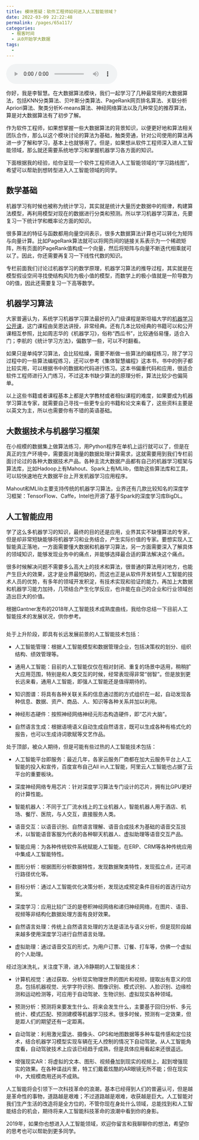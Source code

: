 ```yaml
---
title: 模块答疑：软件工程师如何进入人工智能领域？
date: 2022-03-09 22:22:48
permalink: /pages/65a117/
categories:
  - 极客时间
  - 从0开始学大数据
tags:
  - 
---
```

<audio title="42.模块答疑：软件工程师如何进入人工智能领域？" src="https://static001.geekbang.org/resource/audio/b0/34/b04463c128890913fd047df7c3864034.mp3" controls="controls"></audio> 
<p>你好，我是李智慧。在大数据算法模块，我们一起学习了几种最常用的大数据算法，包括KNN分类算法、贝叶斯分类算法、PageRank网页排名算法、关联分析Apriori算法、聚类分析K-means算法、神经网络算法以及几种常见的推荐算法，算是对大数据算法有了初步了解。</p><p>作为软件工程师，如果想掌握一些大数据算法的背景知识，以便更好地和算法相关团队合作，那么以这个模块讨论的算法为基础，触类旁通，针对公司使用的算法再进一步了解和学习，基本上也就够用了。但是，如果想从软件工程师深入进人工智能领域，那么就还需要系统地学习和掌握机器学习各方面的知识。</p><p><span class="orange">下面根据我的经验，给你呈现一个软件工程师进入人工智能领域的“学习路线图”，希望可以帮助到想转型进入人工智能领域的同学。</span></p><h2>数学基础</h2><p>机器学习有时候也被称为统计学习，其实就是统计大量历史数据中的规律，构建算法模型，再利用模型对现在的数据进行分类和预测。所以学习机器学习算法，先要复习一下统计学和概率论方面的知识。</p><p>很多算法的特征与函数都用向量空间表示，很多大数据算法计算也可以转化为矩阵与向量计算。比如PageRank算法就可以将网页间的链接关系表示为一个稀疏矩阵，所有页面的PageRank值构成一个向量，然后将矩阵与向量不断迭代相乘就可以了。因此，你还需要再复习一下线性代数的知识。</p><!-- [[[read_end]]] --><p>专栏前面我们讨论过机器学习的数学原理，机器学习算法的推导过程，其实就是在模型假设空间寻找使结构风险为极小值的模型，而数学上的极小值就是一阶导数为0的值，因此还需要复习一下高等数学。</p><h2>机器学习算法</h2><p>大家普遍认为，系统学习机器学习算法最好的入门级课程是斯坦福大学的<a href="http://open.163.com/special/opencourse/machinelearning.html">机器学习公开课</a>，这门课程由吴恩达讲授，非常经典。还有几本比较经典的书籍可以和公开课相互参照，比如周志华的《机器学习》，俗称“西瓜书”，比较通俗易懂，适合入门；李航的《统计学习方法》，偏数学一些，可以不时翻看。</p><p>如果只是单纯学习算法，会比较枯燥，需要不断做一些算法的编程练习，除了学习过程中的一些算法编程练习，还可以参考《集体智慧编程》这本书，书中的例子都比较实用，可以根据书中的数据和代码进行练习。这本书偏重代码和应用，很适合软件工程师进行入门练习，不过这本书缺少算法的原理分析，算法比较少也偏简单。</p><p>以上这些书籍或者课程基本上都是大学教材或者相似课程的难度，如果要成为机器学习算法专家，就需要自己寻找一些更专业的书籍和论文来看了，这些资料主要是以英文为主，所以也需要你有不错的英语基础。</p><h2>大数据技术与机器学习框架</h2><p>在小规模的数据集上做算法练习，用Python程序在单机上运行就可以了，但是在真正的生产环境中，需要面对海量的数据处理计算需求，这就需要用到我们专栏前面讨论过的各种大数据技术产品。各种主流大数据产品都有自己的机器学习框架与算法库，比如Hadoop上有Mahout、Spark上有MLlib，借助这些算法库和工具，可以较快速地在大数据平台上开发机器学习应用程序。</p><p>Mahout和MLlib主要支持传统的机器学习算法，业界还有几款比较知名的深度学习框架：TensorFlow、Caffe，Intel也开源了基于Spark的深度学习库BigDL。</p><h2>人工智能应用</h2><p>学了这么多机器学习的知识，最终的目的还是应用，业界其实不缺懂算法的专家，但是却非常短缺能够将机器学习和业务结合，产生实际价值的专家。要想实现人工智能真正落地，一方面需要懂大数据和机器学习算法，另一方面需要深入了解具体的领域知识，能够发现业务中的痛点，并能够选择最合适的算法解决这个痛点。</p><p>很多时候解决问题不需要多么高大上的技术和算法，很普通的算法用对地方，也能产生巨大的效果，这才是业界最短缺的，而这也正是从软件开发转型人工智能的技术人员的优势，有多年的领域开发积淀，有技术实现和验证的能力，再加上大数据和机器学习能力加持，几项结合产生化学反应，也许能在自己的企业和行业领域创造出巨大的价值。</p><p>根据Gantner发布的2018年人工智能技术成熟度曲线，我给你总结一下目前人工智能技术的发展状况，供你参考。</p><p><img src="https://static001.geekbang.org/resource/image/d8/74/d86c9627ed70baac0e69c84c9f580c74.png" alt=""></p><p>处于上升阶段，即具有长远发展前景的人工智能技术包括：</p><ul>
<li>
<p>人工智能管理：根据人工智能模型和数据管理企业，包括决策权的划分、组织结构、绩效管理等。</p>
</li>
<li>
<p>通用人工智能：目前的人工智能仅仅在相对封闭、重复的场景中适用，稍稍扩大应用范围，特别是和人类交互的时候，经常表现得非常“弱智”。但是放到更长远来看，通用人工智能，即强人工智能还是值得期待的。</p>
</li>
<li>
<p>知识图谱：将具有各种关联关系的信息通过图的方式组织在一起，自动发现各种信息、数据、资产、商品、人、知识等各种关系并加以利用。</p>
</li>
<li>
<p>神经形态硬件：按照神经网络神经元形态构造硬件，即“芯片大脑”。</p>
</li>
<li>
<p>自然语言生成：根据语境语义自动生成自然语言，既可以生成各种有格式化的报告，也可以生成诗词歌赋等文艺作品。</p>
</li>
</ul><p>处于顶部，被众人期待，但是可能有些过热的人工智能技术包括：</p><ul>
<li>
<p>人工智能平台即服务：最近几年，各家云服务厂商都在加大云服务平台上人工智能的投入和宣传，百度宣布自己All in人工智能，阿里云人工智能也占据了云平台的重要板块。</p>
</li>
<li>
<p>深度神经网络专用芯片：针对深度学习算法专门设计的芯片，拥有比GPU更好的计算性能。</p>
</li>
<li>
<p>智能机器人：不同于工厂流水线上的工业机器人，智能机器人用于酒店、机场、餐厅、医院，与人交互，直接服务人类。</p>
</li>
<li>
<p>语音交互：以语音识别、自然语言理解、语音合成技术为基础的语音交互技术，以智能语音客服为代表的各种聊天机器人、虚拟助理等语音交互产品。</p>
</li>
<li>
<p>智能应用：为各种传统软件系统赋能人工智能，在ERP、CRM等各种传统应用中集成人工智能特性。</p>
</li>
<li>
<p>图形分析：根据图形分析数据特性，发现数据聚类特性，发现孤立点，还可进行路径优化等。</p>
</li>
<li>
<p>目标分析：通过人工智能优化决策分析，发现达成预定条件目标的首选行动方案。</p>
</li>
<li>
<p>深度学习：应用比较广泛的是卷积神经网络和递归神经网络，在图片、语音、视频等非结构化数据处理方面有良好效果。</p>
</li>
<li>
<p>自然语言处理：传统上自然语言处理的方法是语法与语义分析，但是现阶段越来越多使用深度学习进行自然语言处理。</p>
</li>
<li>
<p>虚拟助理：通过语音交互的形式，为用户订票、订餐、打车等，仿佛一个虚拟的个人助理。</p>
</li>
</ul><p>经过泡沫洗礼，关注度下滑，进入冷静期的人工智能技术：</p><ul>
<li>
<p>计算机视觉：通过获取、分析现实物理世界的图片和视频，提取出有意义的信息。包括机器视觉、光学字符识别、图像识别、模式识别、人脸识别、边缘检测和运动检测等，可应用于自动驾驶、生物识别、虚拟现实各种领域。</p>
</li>
<li>
<p>预测分析：预测将来要发生什么、将来会发生什么，主要基于回归分析、多元统计、模式匹配、预测建模等机器学习技术。很多时候，预测有一定效果，但是距人们的期望还有一定距离。</p>
</li>
<li>
<p>自动驾驶：利用激光雷达、摄像头、GPS和地图数据等多种车载传感和定位技术，结合机器学习模型实现车辆在无人控制的情况下自动驾驶。从人工智能角度看，自动驾驶技术上应该已经趋于成熟，但是具体应用看起来还很遥远。</p>
</li>
<li>
<p>增强现实AR：将虚拟的文本、图形、视频叠加到现实的视频上，起到增强现实的效果。在各种谍战片里，特工们戴着炫酷的AR眼镜无所不能；但在现实中，大规模商用还尚不成熟。</p>
</li>
</ul><p>人工智能将会引领下一次科技革命的浪潮，基本已经得到人们的普遍认可，但是越是革命性的事物，道路越是艰难；不过道路越是艰难，收获越是巨大。人工智能对我们生产生活的改造将是全方位的，不管你现在身处什么领域，总能找到和人工智能结合的机会，期待将来人工智能科技革命的浪潮中看到你的身影。</p><p>2019年，如果你也想进入人工智能领域，欢迎你留言和我聊聊你的想法，希望你的思考也可以帮助到更多同学。</p>